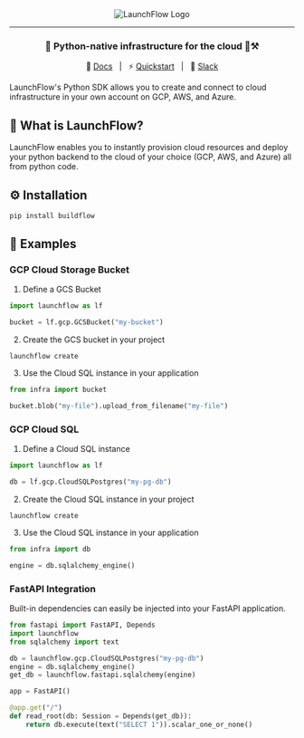 <div align="center">

<img src="https://storage.googleapis.com/launchflow-public-images/launchflow-logo.png" alt="LaunchFlow Logo">

<hr>

### **🚀 Python-native infrastructure for the cloud 🚀⚒️**

📖 [Docs](https://docs.launchflow.com/) &nbsp; | &nbsp; ⚡ [Quickstart](https://docs.launchflow.com/quickstart) &nbsp; | &nbsp; 👋 [Slack](https://join.slack.com/t/launchflowusers/shared_invite/zt-27wlowsza-Uiu~8hlCGkvPINjmMiaaMQ)

</div>

LaunchFlow's Python SDK allows you to create and connect to cloud infrastructure in your own account on GCP, AWS, and Azure.

## 🤔 What is LaunchFlow?

LaunchFlow enables you to instantly provision cloud resources and deploy your python backend to the cloud of your choice (GCP, AWS, and Azure) all from python code.

## ⚙️ Installation

```bash
pip install buildflow
```

## 📖 Examples

### GCP Cloud Storage Bucket

1. Define a GCS Bucket

```python
import launchflow as lf

bucket = lf.gcp.GCSBucket("my-bucket")
```

2. Create the GCS bucket in your project

```
launchflow create
```

3. Use the Cloud SQL instance in your application

```python
from infra import bucket

bucket.blob("my-file").upload_from_filename("my-file")
```

### GCP Cloud SQL

1. Define a Cloud SQL instance

```python
import launchflow as lf

db = lf.gcp.CloudSQLPostgres("my-pg-db")
```

2. Create the Cloud SQL instance in your project

```
launchflow create
```

3. Use the Cloud SQL instance in your application

```python
from infra import db

engine = db.sqlalchemy_engine()
```

### FastAPI Integration

Built-in dependencies can easily be injected into your FastAPI application.

```python
from fastapi import FastAPI, Depends
import launchflow
from sqlalchemy import text

db = launchflow.gcp.CloudSQLPostgres("my-pg-db")
engine = db.sqlalchemy_engine()
get_db = launchflow.fastapi.sqlalchemy(engine)

app = FastAPI()

@app.get("/")
def read_root(db: Session = Depends(get_db)):
    return db.execute(text("SELECT 1")).scalar_one_or_none()
```
